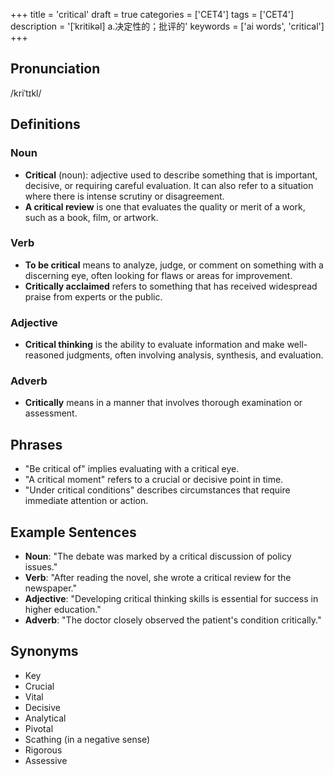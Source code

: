 +++
title = 'critical'
draft = true
categories = ['CET4']
tags = ['CET4']
description = '[ˈkritikəl] a.决定性的；批评的'
keywords = ['ai words', 'critical']
+++

## Pronunciation
/kriˈtɪkl/

## Definitions
### Noun
- **Critical** (noun): adjective used to describe something that is important, decisive, or requiring careful evaluation. It can also refer to a situation where there is intense scrutiny or disagreement.
- **A critical review** is one that evaluates the quality or merit of a work, such as a book, film, or artwork.

### Verb
- **To be critical** means to analyze, judge, or comment on something with a discerning eye, often looking for flaws or areas for improvement.
- **Critically acclaimed** refers to something that has received widespread praise from experts or the public.

### Adjective
- **Critical thinking** is the ability to evaluate information and make well-reasoned judgments, often involving analysis, synthesis, and evaluation.

### Adverb
- **Critically** means in a manner that involves thorough examination or assessment.

## Phrases
- "Be critical of" implies evaluating with a critical eye.
- "A critical moment" refers to a crucial or decisive point in time.
- "Under critical conditions" describes circumstances that require immediate attention or action.

## Example Sentences
- **Noun**: "The debate was marked by a critical discussion of policy issues."
- **Verb**: "After reading the novel, she wrote a critical review for the newspaper."
- **Adjective**: "Developing critical thinking skills is essential for success in higher education."
- **Adverb**: "The doctor closely observed the patient's condition critically."

## Synonyms
- Key
- Crucial
- Vital
- Decisive
- Analytical
- Pivotal
- Scathing (in a negative sense)
- Rigorous
- Assessive
